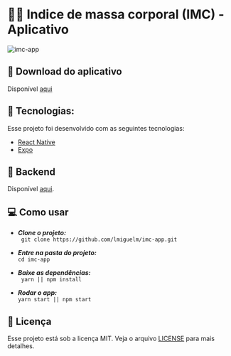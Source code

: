 

  
# 🏋️‍♂️ Indice de massa corporal (IMC) - Aplicativo

![imc-app](.github/imc.gif)

## 🔽 Download do aplicativo 
Disponível [aqui](https://drive.google.com/file/d/1B6EczS9ZgC11NKfWYotnM5zQL1x6beFE/view?usp=sharing)

## 🚀   Tecnologias:
Esse projeto foi desenvolvido com as seguintes tecnologias:
- [React Native](https://reactnative.dev/)
- [Expo](https://expo.io/)

## 💾 Backend
Disponível [aqui](https://github.com/lmiguelm/imc-server).

## 💻 Como usar
- ***Clone o projeto:*** <br>
``` git clone https://github.com/lmiguelm/imc-app.git```

- ***Entre na pasta do projeto:*** <br>
 ```cd imc-app```
 
- ***Baixe as dependências:*** <br>
``` yarn || npm install```

- ***Rodar o app:*** <br>
```yarn start || npm start```


## 📝 Licença
Esse projeto está sob a licença MIT. Veja o arquivo  [LICENSE](https://github.com/lmiguelm/imc-app/blob/master/LICENSE.md) para mais detalhes.
